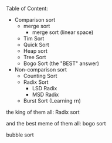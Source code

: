 

Table of Content:
- Comparison sort
  - merge sort
    - merge sort (linear space)
  - Tim Sort
  - Quick Sort
  - Heap sort
  - Tree Sort
  - Bogo Sort (the "BEST" answer)
- Non-comparison sort
  - Counting Sort
  - Radix Sort
    - LSD Radix
    - MSD Radix
  - Burst Sort (Learning rn)

the king of them all: Radix sort




and the best meme of them all: bogo sort



bubble sort

